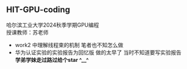 ## HIT-GPU-coding
哈尔滨工业大学2024秋季学期GPU编程  
授课教师：苏老师  
+ work2 中理解线程束的机制 笔者也不知怎么做
+ 华为认证实验的实验报告为回忆版 做的太早了 当时不知道要写实验报告  
**学弟学妹走过路过给个star ^__^**
